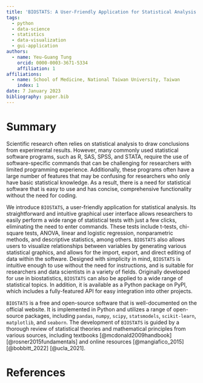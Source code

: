 ```yaml
---
title: 'BIOSTATS: A User-Friendly Application for Statistical Analysis'
tags:
  - python
  - data-science
  - statistics
  - data-visualization
  - gui-application
authors:
  - name: Yeu-Guang Tung
    orcid: 0000-0003-3671-5334
    affiliation: 1
affiliations:
  - name: School of Medicine, National Taiwan University, Taiwan
    index: 1
date: 7 January 2023
bibliography: paper.bib
---
```


# Summary

Scientific research often relies on statistical analysis to draw conclusions from experimental results. However, many commonly used statistical software programs, such as R, SAS, SPSS, and STATA, require the use of software-specific commands that can be challenging for researchers with limited programming experience. Additionally, these programs often have a large number of features that may be confusing for researchers who only have basic statistical knowledge. As a result, there is a need for statistical software that is easy to use and has concise, comprehensive functionality without the need for coding.

We introduce ``BIOSTATS``, a user-friendly application for statistical analysis. Its straightforward and intuitive graphical user interface allows researchers to easily perform a wide range of statistical tests with just a few clicks, eliminating the need to enter commands. These tests include t-tests, chi-square tests, ANOVA, linear and logistic regression, nonparametric methods, and descriptive statistics, among others. ``BIOSTATS`` also allows users to visualize relationships between variables by generating various statistical graphics, and allows for the import, export, and direct editing of data within the software. Designed with simplicity in mind, ``BIOSTATS`` is intuitive enough to use without the need for instructions, and is suitable for researchers and data scientists in a variety of fields. Originally developed for use in biostatistics, ``BIOSTATS`` can also be applied to a wide range of statistical topics. In addition, it is available as a Python package on PyPI, which includes a fully-featured API for easy integration into other projects.

``BIOSTATS`` is a free and open-source software that is well-documented on the official website. It is implemented in Python and utilizes a range of open-source packages, including ``pandas``, ``numpy``, ``scipy``, ``statsmodels``, ``scikit-learn``, ``matplotlib``, and ``seaborn``. The development of ``BIOSTATS`` is guided by a thorough review of statistical theories and mathematical principles from various sources, including textbooks [@mcdonald2009handbook] [@rosner2015fundamentals] and online resources [@mangiafico_2015] [@bobbitt_2022] [@ucla_2021].

# References